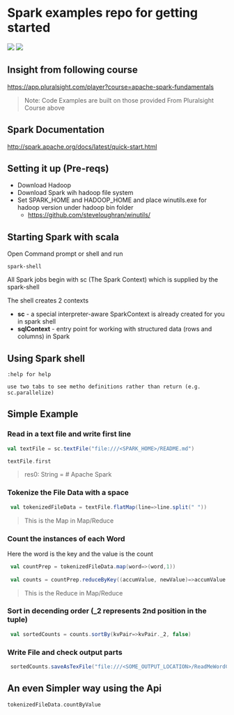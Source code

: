 # Spark examples repo for getting started

<a href='https://travis-ci.org/martingollogly/spark-examples/builds'><img src='https://travis-ci.org/martingollogly/spark-examples.svg?branch=master'></a>
<a href="https://codeclimate.com/github/martingollogly/spark-examples"><img src="https://codeclimate.com/github/martingollogly/spark-examples/badges/gpa.svg" /></a>

## Insight from following course 
https://app.pluralsight.com/player?course=apache-spark-fundamentals
> Note: Code Examples are built on those provided From Pluralsight Course above


## Spark Documentation
http://spark.apache.org/docs/latest/quick-start.html

## Setting it up (Pre-reqs)

* Download Hadoop
* Download Spark wih hadoop file system
* Set SPARK_HOME and HADOOP_HOME and place winutils.exe for hadoop version under hadoop bin folder
  * https://github.com/steveloughran/winutils/


## Starting Spark with scala
 Open Command prompt or shell and run 
 
 ``` 
 spark-shell
 ```

All Spark jobs begin with sc (The Spark Context) which is supplied by the spark-shell

The shell creates 2 contexts
* **sc** - a special interpreter-aware SparkContext is already created for you in spark shell
* **sqlContext** - entry point for working with structured data (rows and columns) in Spark
 
## Using Spark shell
 
 ``` 
 :help for help
 ```
 ``` 
 use two tabs to see metho definitions rather than return (e.g. sc.parallelize)
 ```
 
 
## Simple Example

### Read in a text file and write first line
 
 ```scala
 val textFile = sc.textFile("file:///<SPARK_HOME>/README.md")
 ```
 
 ```scala
 textFile.first
 ```
 
 > res0: String = # Apache Spark
 
### Tokenize the File Data with a space

```scala
 val tokenizedFileData = textFile.flatMap(line=>line.split(" "))
```
> This is the Map in Map/Reduce

### Count the instances of each Word

Here the word is the key and the value is the count
```scala 
 val countPrep = tokenizedFileData.map(word=>(word,1))
 
 val counts = countPrep.reduceByKey((accumValue, newValue)=>accumValue + newValue)
```
> This is the Reduce in Map/Reduce

### Sort in decending order (_2 represents 2nd position in the tuple)
```scala
 val sortedCounts = counts.sortBy(kvPair=>kvPair._2, false)
```

### Write File and check output parts
```scala
 sortedCounts.saveAsTexFile("file:///<SOME_OUTPUT_LOCATION>/ReadMeWordCount")
```

## An even Simpler way using the Api
```scala
tokenizedFileData.countByValue
```

